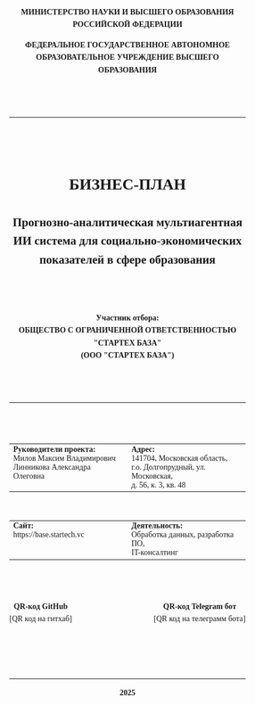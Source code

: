 <div style="text-align: center; font-family: 'Times New Roman', serif; line-height: 1.6; page-break-after: always; padding: 40px;">

**МИНИСТЕРСТВО НАУКИ И ВЫСШЕГО ОБРАЗОВАНИЯ РОССИЙСКОЙ ФЕДЕРАЦИИ**

**ФЕДЕРАЛЬНОЕ ГОСУДАРСТВЕННОЕ АВТОНОМНОЕ ОБРАЗОВАТЕЛЬНОЕ УЧРЕЖДЕНИЕ ВЫСШЕГО ОБРАЗОВАНИЯ**

<br><br>

---

<br><br>

# **БИЗНЕС-ПЛАН**

## **Прогнозно-аналитическая мультиагентная ИИ система для социально-экономических показателей в сфере образования**

<br><br>

**Участник отбора:**  
**ОБЩЕСТВО С ОГРАНИЧЕННОЙ ОТВЕТСТВЕННОСТЬЮ "СТАРТЕХ БАЗА"**  
**(ООО "СТАРТЕХ БАЗА")**

<br><br>

---

<br><br>

<table style="width: 100%; border: none; font-size: 14px;">
<tr>
<td style="width: 50%; text-align: left; vertical-align: top; border: none;">
<strong>Руководители проекта:</strong><br>
Милов Максим Владимирович<br>
Линникова Александра Олеговна<br>
</td>
<td style="width: 50%; text-align: left; vertical-align: top; border: none;">
<strong>Адрес:</strong><br>
141704, Московская область,<br>
г.о. Долгопрудный, ул. Московская,<br>
д. 56, к. 3, кв. 48<br>
</td>
</tr>
</table>

<br>

<table style="width: 100%; border: none; font-size: 14px;">
<tr>
<td style="width: 50%; text-align: left; vertical-align: top; border: none;">
<strong>Сайт:</strong><br>
https://base.startech.vc
</td>
<td style="width: 50%; text-align: left; vertical-align: top; border: none;">
<strong>Деятельность:</strong><br>
Обработка данных, разработка ПО,<br>
IT-консалтинг
</td>
</tr>
</table>

<br><br>

<div style="display: flex; justify-content: space-between; align-items: center;">
<div style="text-align: center;">
<strong>QR-код GitHub</strong><br>
[QR код на гитхаб]
</div>
<div style="text-align: center;">
<strong>QR-код Telegram бот</strong><br>
[QR код на телеграмм бота]
</div>
</div>

<br><br><br>

---

<div style="text-align: center;">
<strong>2025</strong>
</div>

</div>
